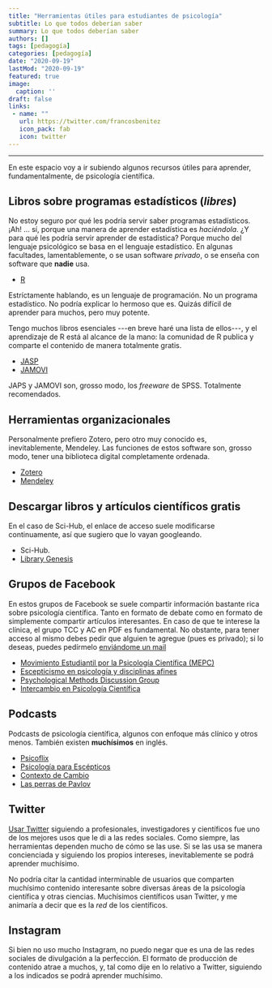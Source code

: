 ```yaml
---
title: "Herramientas útiles para estudiantes de psicología"
subtitle: Lo que todos deberían saber
summary: Lo que todos deberían saber
authors: []
tags: [pedagogía]
categories: [pedagogía]
date: "2020-09-19"
lastMod: "2020-09-19"
featured: true
image:
  caption: ''
draft: false
links:
 - name: ""
   url: https://twitter.com/francosbenitez
   icon_pack: fab
   icon: twitter
---
```


---
En este espacio voy a ir subiendo algunos recursos útiles para aprender, fundamentalmente, de psicología científica. 



## Libros sobre programas estadísticos (*libres*)

No estoy seguro por qué les podría servir saber programas estadísticos. ¡Ah! ... sí, porque una manera de aprender estadística es *haciéndola*. ¿Y para qué les podría servir aprender de estadística? Porque mucho del lenguaje psicológico se basa en el lenguaje estadístico. En algunas facultades, lamentablemente, o se usan software *privado*, o se enseña con software que **nadie** usa. 

- [R](https://learningstatisticswithr.com/book/) 

Estríctamente hablando, es un lenguaje de programación. No un programa estadístico. No podría explicar lo hermoso que es. Quizás difícil de aprender para muchos, pero muy potente. 

Tengo muchos libros esenciales ---en breve haré una lista de ellos---, y el aprendizaje de R está al alcance de la mano: la comunidad de R publica y comparte el contenido de manera totalmente gratis. 

- [JASP](https://learnstatswithjasp.com/)
- [JAMOVI](https://www.learnstatswithjamovi.com/)

JAPS y JAMOVI son, grosso modo, los *freeware* de SPSS. Totalmente recomendados. 

## Herramientas organizacionales

Personalmente prefiero Zotero, pero otro muy conocido es, inevitablemente, Mendeley. Las funciones de estos software son, grosso modo, tener una biblioteca digital completamente ordenada. 

- [Zotero](https://www.zotero.org/)
- [Mendeley](https://www.mendeley.com/)


## Descargar libros y artículos científicos gratis

En el caso de Sci-Hub, el enlace de acceso suele modificarse continuamente, así que sugiero que lo vayan googleando. 

- Sci-Hub.
- [Library Genesis](http://libgen.rs/)

## Grupos de Facebook 

En estos grupos de Facebook se suele compartir información bastante rica sobre psicología científica. Tanto en formato de debate como en formato de simplemente compartir artículos interesantes. En caso de que te interese la clínica, el grupo TCC y AC en PDF es fundamental. No obstante, para tener acceso al mismo debes pedir que alguien te agregue (pues es privado); si lo deseas, puedes pedírmelo [enviándome un mail](/contacto) 

- [Movimiento Estudiantil por la Psicología Científica (MEPC)](https://www.facebook.com/groups/2641583789449049/)
- [Escepticismo en psicología y disciplinas afines](https://www.facebook.com/groups/Escepticismoenpsicologiaydisciplinasafines/)
- [Psychological Methods Discussion Group](https://www.facebook.com/groups/853552931365745/)
- [Intercambio en Psicología Científica](https://www.facebook.com/groups/psicologiacientifica/)

## Podcasts

Podcasts de psicología científica, algunos con enfoque más clínico y otros menos. También existen **muchísimos** en inglés. 

- [Psicoflix](https://open.spotify.com/show/1p5947zCXPumlLpbeuEnVd?si=2CXCFUrGSQK_DdJzLemTIw&fbclid=IwAR1co-2l7PE1zJZvBa0SVPBNeAsFl_B5Ib4XKQJmogDtt2EwC8v5AjXdEGQ)
- [Psicología para Escépticos](https://open.spotify.com/show/6OcKCkbz77vDUoojxOxU3W?si=dkExfy12Qs6NrNpludHyvw)
- [Contexto de Cambio](https://open.spotify.com/show/7sPhNh6B5XYZAv5naPaFl9?fbclid=IwAR0pPjscqh0L_9jqPV6iXW9CHqCyoJLq8Vlnez_ycuYvS5v9Mqvig8CICLk)
- [Las perras de Pavlov](https://open.spotify.com/show/4e3th00oW7PGryYDTdMAon?si=7JBfzAIUSCSd2BnrEE-idw&fbclid=IwAR3Sye_dY9coXAdRqFPFe0xvACq4qkIFE2syi899alDNwMY1YGYy8dCiZcs)

## Twitter

[Usar Twitter](http://www.twitter.com/francosbenitez) siguiendo a profesionales, investigadores y científicos fue uno de los mejores usos que le di a las redes sociales. Como siempre, las herramientas dependen mucho de cómo se las use. Si se las usa se manera concienciada y siguiendo los propios intereses, inevitablemente se podrá aprender muchísimo. 

No podría citar la cantidad interminable de usuarios que comparten muchísimo contenido interesante sobre diversas áreas de la psicología científica y otras ciencias. Muchísimos científicos usan Twitter, y me animaría a decir que es la *red* de los científicos.

## Instagram

Si bien no uso mucho Instagram, no puedo negar que es una de las redes sociales de divulgación a la perfección. El formato de producción de contenido atrae a muchos, y, tal como dije en lo relativo a Twitter, siguiendo a los indicados se podrá aprender muchísimo. 

